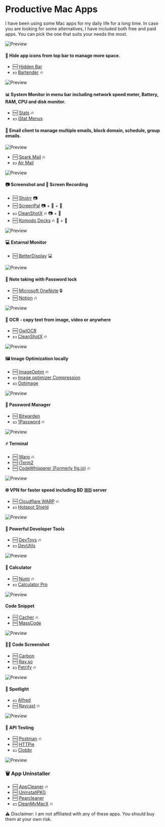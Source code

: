 # Productive Mac Apps

I have been using some Mac apps for my daily life for a long time. In case you are looking for some alternatives, I have included both free and paid apps. You can pick the one that suits your needs the most.

![Preview](https://www.macbartender.com/Bartender5/img/quickreveal.gif)

#### 🏑 Hide app icons from top bar to manage more space.

- 🆓 [Hidden Bar](https://apps.apple.com/us/app/hidden-bar/id1452453066?mt=12)
- 💵 [Bartender](https://www.macbartender.com/) 🔥

![Preview](https://camo.githubusercontent.com/e4df0668fca7f5c077f1a77a9e2ec76b0462efbeae381aebc1ffbdd38dd34554/68747470733a2f2f7365726869792e73332e65752d63656e7472616c2d312e616d617a6f6e6177732e636f6d2f4769746875625f7265706f2f73746174732f706f7075707325334676322e332e322e706e673f7633)

#### 📊 System Monitor in menu bar including network speed meter, Battery, RAM, CPU and disk monitor.

- 🆓 [Stats](https://github.com/exelban/stats) 🔥
- 💵 [iStat Menus](https://apps.apple.com/us/app/istat-menus/id1319778037?mt=12)

#### 📧 Email client to manage multiple emails, block domain, schedule, group emails.

![Preview](https://cdn-rdstaticassets.readdle.com/assets/spark/spark3/features/index/illustration-smart-inbox-2x.png?1664440138)

- 🆓 [Spark Mail](https://apps.apple.com/us/app/spark-classic-email-app/id1176895641?mt=12) 🔥
- 💵 [Air Mail](https://airmailapp.com/)

![Preview](https://media1.giphy.com/media/v1.Y2lkPTc5MGI3NjExYXU2dHU2ZDYwNGhnYXZlNzlzdnlkenQ3OGFjbm5kcHN4Mm01cjdxNyZlcD12MV9pbnRlcm5hbF9naWZfYnlfaWQmY3Q9Zw/wznJfBIVAaOnpeAw5H/giphy.gif)

#### 📷 Screenshot and 🎥 Screen Recording

- 🆓 [Shotrr](https://shottr.cc/) 📷
- 🆓 [ScreenPal](https://screenpal.com/) 📷 + 🎥 + 🔗
- 💵 [CleanShotX](https://cleanshot.com/) 🔥 📷 + 🎥
- 🆓 [Komodo Decks](https://komododecks.com/) 🔥 🎥 + 🔗


![Preview](https://i.ibb.co/GVmrJtv/SCR-20240113-sjst.jpg)

#### 💻 Extarnal Monitor

- 🆓 [BetterDisplay](https://github.com/waydabber/BetterDisplay) 💻 

![Preview](https://media.cleanshot.cloud/media/21037/YBqm1AIIHYwvuWcxMDEJvPnqjKNGdsDK014hloQi.jpeg?Expires=1705161004&Signature=o20--Kwt7u3AhrsAvF5KaFzNuCvwDR-j-AOQyPTLywMBVz1GBRGuYigifXPRyMkjztU~9YXEdDb5g2KyeyxHs1S8efR-6kudPExSpZxjq07T2PAOvLQHG0ACKSxbQlG8iNqL5WGNrzOSEGF0cqmd5uQuXBy1~pGmcrYMLOCchtfScnJ9ZL66VS-xCjAT~E0Zuvde-kqGDmvRy4xxg4AgKNbyVLs5wU644x70TOMFdtiSz1ChubgO4I1qqO4Y0bNIz7KK0MyPIfd9U1v4fG3kPm3ZBQnkPY1-Sqn5iRhnoZsZCyL~PH84CJNIFDpZIQUKxcevhuDmhr~jjCpmY0wCcg__&Key-Pair-Id=K269JMAT9ZF4GZ)

#### 📓 Note taking with Password lock

- 🆓 [Microsoft OneNote](https://apps.apple.com/us/app/microsoft-onenote/id784801555?mt=12) 🔒
- 🆓 [Notion](https://www.notion.so/desktop) 🔥

![Preview](https://owlocr.com/openletter.png)

#### 🔅 OCR - copy text from image, video or anywhere

- 🆓 [OwlOCR](https://apps.apple.com/us/app/owlocr/id6462355119?mt=12)
- 💵 [CleanShotX](https://cleanshot.com/) 🔥

![Preview](https://imageoptim.com/ImageOptim-app@2x.png)

#### 🖼️ Image Optimization locally

- 🆓 [ImageOptim](https://imageoptim.com/mac) 🔥
- 💵 [Image optimizer Compression](https://apps.apple.com/us/app/image-optimizer-compression/id1450716465?mt=12)
- 💵 [Optimage](https://optimage.app/)

![Preview](https://i.ibb.co/1fLVysL/1password.png)

#### 🔑 Password Manager

- 🆓 [Bitwarden](https://bitwarden.com/)
- 💵 [1Password](https://1password.com/) 🔥

![Preview](https://assets-global.website-files.com/64b6f3636f598299028e8577/64c15b35d0eb99d69a44e289_Warp%20Internal%20-%20Warp.webp)

#### ⚡ Terminal

- 🆓 [Warp](https://www.warp.dev/c) 🔥
- 🆓 [iTerm2](https://iterm2.com/)
- 🆓 [CodeWhisperer (Formerly fig.io)](https://aws.amazon.com/codewhisperer) 🔥

![Preview](https://1.1.1.1/media/warp-desktop.png)

#### 🌐 VPN for faster speed including BD 🇧🇩 server

- 🆓 [Cloudflare WARP](https://1.1.1.1/) 🔥
- 💵 [Hotspot Shield](https://www.hotspotshield.com/)

![Preview](https://devutils.com/assets/changelog/1.17.0-dark.png)

#### 🚀 Powerful Developer Tools

- 🆓 [DevToys](https://devtoys.app/) 🔥
- 💵 [DevUtils](https://devutils.com/)

![Preview](https://camo.githubusercontent.com/fb206b035109b4e05bc8e7127544bd53c12e04b8c333a9f3e218eba57c2b31e1/68747470733a2f2f6e756d692e6170702f696d616765732f6e756d692d73637265656e73686f742d79656c6c6f772e706e67)

#### 🧮 Calculator

- 🆓 [Numi](https://numi.app/) 🔥
- 💵 [Calculator Pro](https://apps.apple.com/us/app/calculator-pro/id872646309?mt=12)

![Preview](https://github.com/massCodeIO/massCode/raw/master/preview.png)

#### Code Snippet

- 🆓 [Cacher](https://www.cacher.io/) 🔥
- 🆓 [MassCode](https://github.com/massCodeIO/massCode)

![Preview](https://www.dangercove.com/assets/img/app/carbonize-output.jpg)

#### 👨‍💻 Code Screenshot

- 🆓 [Carbon](https://carbon.now.sh/)
- 🆓 [Ray.so](https://ray.so/)
- 💵 [Petrify](https://www.dangercove.com/petrify/) 🔥

![Preview](https://www.alfredapp.com/media/pages/home-v5/alfred-results.png)

#### 🔎 Spotlight

- 💵 [Alfred](https://www.alfredapp.com/)
- 🆓 [Raycast](https://www.raycast.com/) 🔥

![Preview](https://www.postman.com/_wp-assets/home/homepage-hero-light_2180w.269d05ea395ae903.png)

#### 🧪 API Testing

- 🆓 [Postman](https://www.postman.com/) 🔥
- 🆓 [HTTPie](https://httpie.io/)
- 💵 [Clobbr](https://clobbr.app/)

![Preview](https://i.ibb.co/bFbv5LN/appclener.png)

### 🗑️ App Uninstaller

- 🆓 [AppCleaner](https://freemacsoft.net/appcleaner/) 🔥
- 🆓 [UninstallPKG](https://www.corecode.io/uninstallpkg/)
- 🆓 [Pearcleaner](https://github.com/alienator88/Pearcleaner)
- 💵 [CleanMyMacX](https://cleanmymac.com/) 🔥

⚠️ Disclaimer: I am not affiliated with any of these apps. You should buy them at your own risk.
